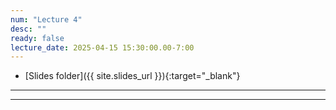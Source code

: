 ```yaml
---
num: "Lecture 4"
desc: ""
ready: false
lecture_date: 2025-04-15 15:30:00.00-7:00
---
```


* [Slides folder]({{ site.slides_url }}){:target="_blank"}

---

---
